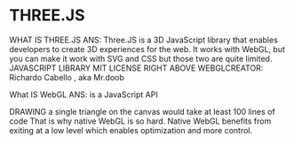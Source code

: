 # THREE.JS 

WHAT IS THREE.JS
ANS:  Three.JS is  a 3D JavaScript library that enables developers to create 3D experiences for the web.
It works with WebGL, but you can make it work with SVG and CSS but those two are quite limited.
JAVASCRIPT LIBRARY 
MIT LICENSE
RIGHT ABOVE WEBGLCREATOR: Richardo Cabello , aka Mr.doob



What IS WebGL
ANS: is a JavaScript API 

DRAWING a single triangle on the canvas would take at least 100 lines of code
That is why native WebGL is so hard.
Native WebGL benefits from exiting at a low level which enables optimization and more control.


